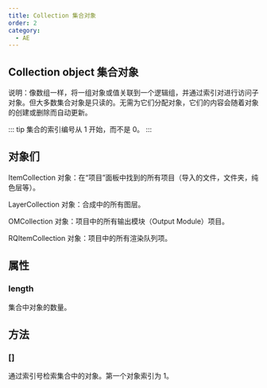 ```yaml
---
title: Collection 集合对象
order: 2
category:
  - AE
---
```


## Collection object 集合对象

说明：像数组一样，将一组对象或值关联到一个逻辑组，并通过索引对进行访问子对象。但大多数集合对象是只读的。无需为它们分配对象，它们的内容会随着对象的创建或删除而自动更新。

::: tip
集合的索引编号从 1 开始，而不是 0。
:::

## 对象们

ItemCollection 对象：在“项目”面板中找到的所有项目（导入的文件，文件夹，纯色层等）。

LayerCollection 对象：合成中的所有图层。

OMCollection 对象：项目中的所有输出模块（Output Module）项目。

RQItemCollection 对象：项目中的所有渲染队列项。

## 属性

### length

集合中对象的数量。

## 方法

### []

通过索引号检索集合中的对象。第一个对象索引为 1。
